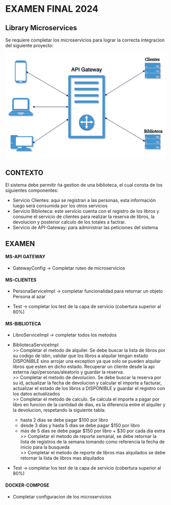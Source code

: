 # EXAMEN FINAL 2024

## Library Microservices

Se requiere completar los microservicios para lograr la correcta integracion del siguiente proyecto:


![alt text](image.png)


## CONTEXTO
El sistema debe permitir ña gestion de una biblioteca, el cual consta de los siguientes componentes:
* Servicio Clientes: aqui se registran a las personas, esta información luego será consumida por los otros servicios
* Servicio Biblioteca: este servicio cuenta con el registro de los libros y consume el servicio de clientes para realizar la reserva de libros, la devolucion y posterior calculo de los totales a factrar.
* Servicio de API-Gateway: para administrar las peticiones del sistema


## EXAMEN
#### MS-API GATEWAY
* GatewayConfig -> Completar ruteo de microservicios


#### MS-CLIENTES
* PersonaServiceImpl -> completar funcionalidad para retornar un objeto Persona al azar

* Test -> completar los test de la capa de servicio (cobertura superior al 80%)


#### MS-BIBLIOTECA
* LibroServiceImpl -> completar todos los metodos

* BibliotecaServiceImpl <br>
        >> Completar el metodo de alquiler. Se debe buscar la lista de libros por su codigo de isbn, validar que los libros a alquilar tengan estado DISPONIBLE sino arrojar una exception ya que solo se pueden alquilar libros que esten en dicho estado. Recuperar un cliente desde la api externa /api/personas/aleatorio y guardar la reserva.<br>
        >> Completar el metodo de devolucion. Se debe buscar la reserva por su id, actualizar la fecha de devolucion y calcular el importe a facturar, actualizar el estado de los libros a DISPONIBLE y guardar el registro con los datos actualizados <br>
        >> Completar el metodo de calculo. Se calcula el importe a pagar por libro en funcion de la cantidad de dias, es la diferencia entre el alquiler y la devolucion, respetando la siguiente tabla:
  - hasta 2 dias se debe pagar $100 por libro
  - desde 3 dias y hasta 5 dias se debe pagar $150 por libro
  - más de 5 dias se debe pagar $150 por libro + $30 por cada día extra<br>
        >> Completar el metodo de reporte semanal, se debe retornar la lista de registros de la semana tomando como referencia la fecha de inicio para la busqueda<br>
        >> Completar el metodo de reporte de libros mas alquilados se debe retornar la lista de libros mas alquilados

* Test -> completar los test de la capa de servicio (cobertura superior al 80%)


#### DOCKER-COMPOSE
* Completar configuracion de los microservicios



